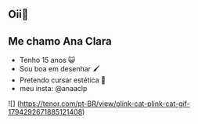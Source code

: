 ## Oii🩷
## Me chamo Ana Clara 


- Tenho 15 anos 😺
- Sou boa em desenhar 🖌️
- Pretendo cursar estética 💄
- meu insta: @anaaclp

![] (https://tenor.com/pt-BR/view/plink-cat-plink-cat-gif-1794292671885121408)
